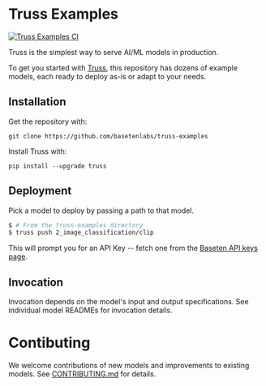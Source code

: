 # Truss Examples

[![Truss Examples CI](https://github.com/basetenlabs/truss-examples/actions/workflows/test-examples.yml/badge.svg)](https://github.com/basetenlabs/truss-examples/actions/workflows/test-examples.yml)

Truss is the simplest way to serve AI/ML models in production. 

To get you started with [Truss](https://truss.baseten.co/), this repository has dozens of example models, each ready to deploy as-is or adapt to your needs.

## Installation

Get the repository with:

```
git clone https://github.com/basetenlabs/truss-examples
```

Install Truss with:

```
pip install --upgrade truss
```

## Deployment


Pick a model to deploy by passing a path to that model. 

```bash
$ # From the truss-examples directory
$ truss push 2_image_classification/clip
```

This will prompt you for an API Key -- fetch one from the
[Baseten API keys page](https://app.baseten.co/settings/account/api_keys).

## Invocation

Invocation depends on the model's input and output specifications. See individual model READMEs for invocation details.

# Contibuting

We welcome contributions of new models and improvements to existing models. See [CONTRIBUTING.md](CONTRIBUTING.md) for details.

